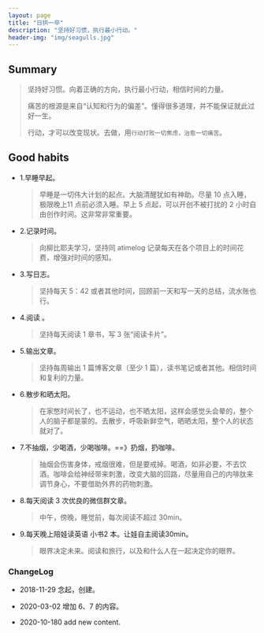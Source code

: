```yaml
---
layout: page
title: "日拱一卒"
description: "坚持好习惯，执行最小行动。"
header-img: "img/seagulls.jpg"
---
```


## Summary

>   坚持好习惯。向着正确的方向，执行最小行动，相信时间的力量。
>
>   痛苦的根源是来自“认知和行为的偏差”。懂得很多道理，并不能保证就此过好一生。
>
>   行动，才可以改变现状。去做，用`行动打败一切焦虑，治愈一切痛苦`。

## Good habits

- 1.早睡早起。

    >   早睡是一切伟大计划的起点。大脑清醒犹如有神助。尽量 10 点入睡，极限晚上11 点前必须入睡。早上 5 点起，可以开创不被打扰的 2 小时自由创作时间。这非常非常重要。

- 2.记录时间。

    >   向柳比耶夫学习，坚持同 atimelog 记录每天在各个项目上的时间花费，增强对时间的感知。

- 3.写日志。

    >   坚持每天 5：42 或者其他时间，回顾前一天和写一天的总结，流水账也行。

- 4.阅读 。

    >   坚持每天阅读 1 章书，写 3 张“阅读卡片”。

- 5.输出文章。

    >   坚持每周输出 1 篇博客文章（至少 1 篇），读书笔记或者其他。相信时间和复利的力量。

-   6.散步和晒太阳。

    >   在家憋时间长了，也不运动，也不晒太阳，这样会感觉头会晕的，整个人的脑子都是蒙的。去散步，呼吸新鲜空气，晒晒太阳，整个人的状态就对了。

-   7.不抽烟，少喝酒，少喝咖啡。==》扔烟，扔咖啡。

    >   抽烟会伤害身体，戒烟很难，但是要戒掉。喝酒，如非必要，不去饮酒。咖啡会给神经带来刺激，改变大脑的回路，尽量用自己的内啡肽来调节身心，不要借助外界的药物刺激。

-   8.每天阅读 3 次优良的微信群文章。

    >   中午，傍晚，睡觉前，每次阅读不超过 30min。

-   9.每天晚上陪娃读英语 小书2 本。让娃自主阅读30min。

    >   眼界决定未来。阅读和旅行，以及和什么人在一起决定你的眼界。





### ChangeLog

- 2018-11-29 念起，创建。

- 2020-03-02 增加 6、7 的内容。

- 2020-10-180 add new content.

    

